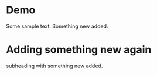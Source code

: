 # Demo

Some sample text.
Something new added.

# Adding something new again
subheading with something new added.